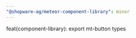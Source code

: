 ```yaml
---
"@shopware-ag/meteor-component-library": minor
---
```


feat(component-library): export mt-button types

